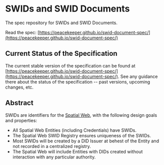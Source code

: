 # SWIDs and SWID Documents

The spec repository for SWIDs and SWID Documents.

Read the spec: [https://peacekeeper.github.io/swid-document-spec/](https://peacekeeper.github.io/swid-document-spec/)

## Current Status of the Specification

The current stable version of the specification can be found at
[https://peacekeeper.github.io/swid-document-spec/](https://peacekeeper.github.io/swid-document-spec/).
See any guidance there about the status of the specification -- past versions,
upcoming changes, etc.

## Abstract

SWIDs are identifiers for the [Spatial Web](https://spatialwebfoundation.org/),
with the following design goals and properties:

- All Spatial Web Entities (including Credentials) have SWIDs.
- The Spatial Web SWID Registry ensures uniqueness of the SWIDs.
- Most SWIDs will be created by a DID Issuer at behest of the Entity and not recorded in a centralized registry.
- The Spatial Web will include Entities with DIDs created without interaction with any particular authority.
